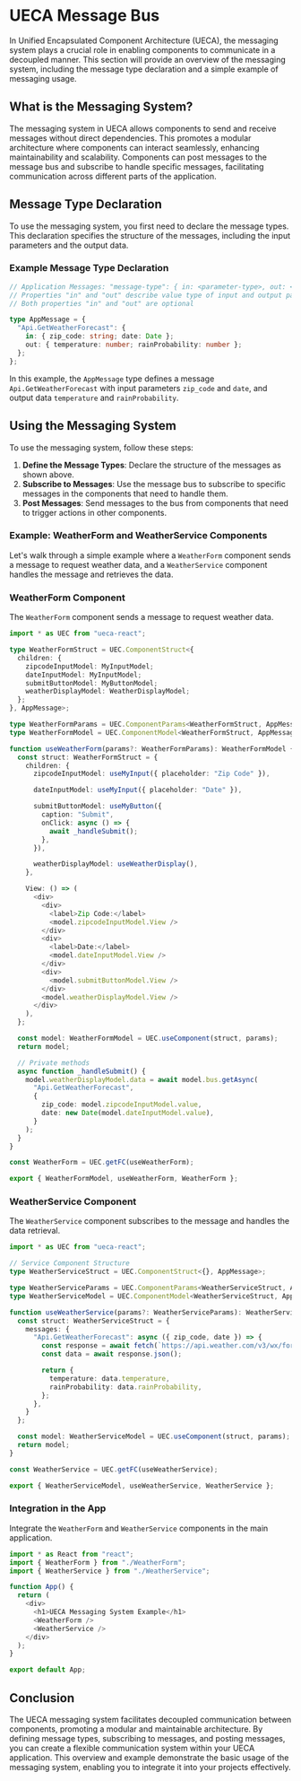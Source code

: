 # UECA Message Bus

In Unified Encapsulated Component Architecture (UECA), the messaging system plays a crucial role in enabling components to communicate in a decoupled manner. This section will provide an overview of the messaging system, including the message type declaration and a simple example of messaging usage.

## What is the Messaging System?

The messaging system in UECA allows components to send and receive messages without direct dependencies. This promotes a modular architecture where components can interact seamlessly, enhancing maintainability and scalability. Components can post messages to the message bus and subscribe to handle specific messages, facilitating communication across different parts of the application.

## Message Type Declaration

To use the messaging system, you first need to declare the message types. This declaration specifies the structure of the messages, including the input parameters and the output data.

### Example Message Type Declaration

```typescript
// Application Messages: "message-type": { in: <parameter-type>, out: <parameter-type> }
// Properties "in" and "out" describe value type of input and output parameters.
// Both properties "in" and "out" are optional

type AppMessage = {
  "Api.GetWeatherForecast": {
    in: { zip_code: string; date: Date };
    out: { temperature: number; rainProbability: number };
  };
};
```

In this example, the `AppMessage` type defines a message `Api.GetWeatherForecast` with input parameters `zip_code` and `date`, and output data `temperature` and `rainProbability`.

## Using the Messaging System

To use the messaging system, follow these steps:

1. **Define the Message Types**: Declare the structure of the messages as shown above.
2. **Subscribe to Messages**: Use the message bus to subscribe to specific messages in the components that need to handle them.
3. **Post Messages**: Send messages to the bus from components that need to trigger actions in other components.

### Example: WeatherForm and WeatherService Components

Let's walk through a simple example where a `WeatherForm` component sends a message to request weather data, and a `WeatherService` component handles the message and retrieves the data.

### WeatherForm Component

The `WeatherForm` component sends a message to request weather data.

```typescript
import * as UEC from "ueca-react";

type WeatherFormStruct = UEC.ComponentStruct<{
  children: {
    zipcodeInputModel: MyInputModel;
    dateInputModel: MyInputModel;
    submitButtonModel: MyButtonModel;
    weatherDisplayModel: WeatherDisplayModel;
  };
}, AppMessage>;

type WeatherFormParams = UEC.ComponentParams<WeatherFormStruct, AppMessage>;
type WeatherFormModel = UEC.ComponentModel<WeatherFormStruct, AppMessage>;

function useWeatherForm(params?: WeatherFormParams): WeatherFormModel {
  const struct: WeatherFormStruct = {    
    children: {
      zipcodeInputModel: useMyInput({ placeholder: "Zip Code" }),

      dateInputModel: useMyInput({ placeholder: "Date" }),

      submitButtonModel: useMyButton({
        caption: "Submit",
        onClick: async () => {
          await _handleSubmit();
        },
      }),

      weatherDisplayModel: useWeatherDisplay(),
    },

    View: () => (
      <div>
        <div>
          <label>Zip Code:</label>
          <model.zipcodeInputModel.View />
        </div>
        <div>
          <label>Date:</label>
          <model.dateInputModel.View />
        </div>
        <div>
          <model.submitButtonModel.View />
        </div>
        <model.weatherDisplayModel.View />
      </div>
    ),
  };

  const model: WeatherFormModel = UEC.useComponent(struct, params);
  return model;

  // Private methods
  async function _handleSubmit() {
    model.weatherDisplayModel.data = await model.bus.getAsync(
      "Api.GetWeatherForecast",
      {
        zip_code: model.zipcodeInputModel.value,
        date: new Date(model.dateInputModel.value),
      }
    );
  } 
}

const WeatherForm = UEC.getFC(useWeatherForm);

export { WeatherFormModel, useWeatherForm, WeatherForm };
```

### WeatherService Component

The `WeatherService` component subscribes to the message and handles the data retrieval.

```typescript
import * as UEC from "ueca-react";

// Service Component Structure
type WeatherServiceStruct = UEC.ComponentStruct<{}, AppMessage>;

type WeatherServiceParams = UEC.ComponentParams<WeatherServiceStruct, AppMessage>;
type WeatherServiceModel = UEC.ComponentModel<WeatherServiceStruct, AppMessage>;

function useWeatherService(params?: WeatherServiceParams): WeatherServiceModel {
  const struct: WeatherServiceStruct = {    
    messages: {
      "Api.GetWeatherForecast": async ({ zip_code, date }) => {
        const response = await fetch(`https://api.weather.com/v3/wx/forecast/daily/5day?postalKey=${zip_code}&format=json`);
        const data = await response.json();

        return {
          temperature: data.temperature,
          rainProbability: data.rainProbability,
        };
      },
    }
  };

  const model: WeatherServiceModel = UEC.useComponent(struct, params);
  return model;
}

const WeatherService = UEC.getFC(useWeatherService);

export { WeatherServiceModel, useWeatherService, WeatherService };
```

### Integration in the App

Integrate the `WeatherForm` and `WeatherService` components in the main application.

```typescript
import * as React from "react";
import { WeatherForm } from "./WeatherForm";
import { WeatherService } from "./WeatherService";

function App() {
  return (
    <div>
      <h1>UECA Messaging System Example</h1>
      <WeatherForm />
      <WeatherService />
    </div>
  );
}

export default App;
```

## Conclusion

The UECA messaging system facilitates decoupled communication between components, promoting a modular and maintainable architecture. By defining message types, subscribing to messages, and posting messages, you can create a flexible communication system within your UECA application. This overview and example demonstrate the basic usage of the messaging system, enabling you to integrate it into your projects effectively.
